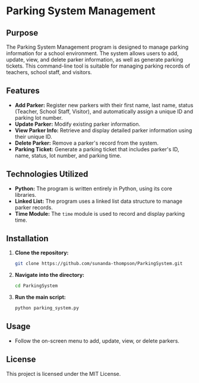 # Parking System Management

## Purpose

The Parking System Management program is designed to manage parking information for a school environment. The system allows users to add, update, view, and delete parker information, as well as generate parking tickets. This command-line tool is suitable for managing parking records of teachers, school staff, and visitors.

## Features

- **Add Parker:** Register new parkers with their first name, last name, status (Teacher, School Staff, Visitor), and automatically assign a unique ID and parking lot number.
- **Update Parker:** Modify existing parker information.
- **View Parker Info:** Retrieve and display detailed parker information using their unique ID.
- **Delete Parker:** Remove a parker's record from the system.
- **Parking Ticket:** Generate a parking ticket that includes parker's ID, name, status, lot number, and parking time.

## Technologies Utilized

- **Python:** The program is written entirely in Python, using its core libraries.
- **Linked List:** The program uses a linked list data structure to manage parker records.
- **Time Module:** The `time` module is used to record and display parking time.


## Installation

1. **Clone the repository:**
   ```bash
   git clone https://github.com/sunanda-thompson/ParkingSystem.git
   ```
2. **Navigate into the directory:**
   ```bash
   cd ParkingSystem
   ```
3. **Run the main script:**
   ```bash
   python parking_system.py
   ```

## Usage
- Follow the on-screen menu to add, update, view, or delete parkers.

## License
This project is licensed under the MIT License.

